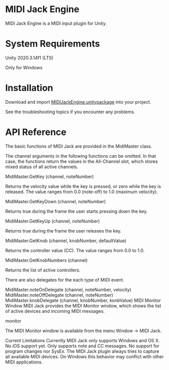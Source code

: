 # MIDI Jack Engine
MIDI Jack Engine is a MIDI input plugin for Unity.

# System Requirements
Unity 2020.3.14f1 (LTS)

Only for Windows
# Installation
Download and import [MIDIJackEngine.unitypackage](https://github.com/ARtronClassicStudio/MidiJackEngine/releases/download/2021V/MIDIJackEngine.unitypackage) into your project.

See the troubleshooting topics if you encounter any problems.

# API Reference
The basic functions of MIDI Jack are provided in the MidiMaster class.

The channel arguments in the following functions can be omitted. In that case, the functions return the values in the All-Channel slot, which stores mixed status of all active channels.

MidiMaster.GetKey (channel, noteNumber)

Returns the velocity value while the key is pressed, or zero while the key is released. The value ranges from 0.0 (note-off) to 1.0 (maximum velocity).

MidiMaster.GetKeyDown (channel, noteNumber)

Returns true during the frame the user starts pressing down the key.

MidiMaster.GetKeyUp (channel, noteNumber)

Returns true during the frame the user releases the key.

MidiMaster.GetKnob (channel, knobNumber, defaultValue)

Returns the controller value (CC). The value ranges from 0.0 to 1.0.

MidiMaster.GetKnobNumbers (channel)

Returns the list of active controllers.

There are also delegates for the each type of MIDI event.

MidiMaster.noteOnDelegate (channel, noteNumber, velocity)
MidiMaster.noteOffDelegate (channel, noteNumber)
MidiMaster.knobDelegate (channel, knobNumber, konbValue)
MIDI Monitor Window
MIDI Jack provides the MIDI Monitor window, which shows the list of active devices and incoming MIDI messages.

monitor

The MIDI Monitor window is available from the menu Window -> MIDI Jack.

Current Limitations
Currently MIDI Jack only supports Windows and OS X. No iOS support yet.
Only supports note and CC messages. No support for program changes nor SysEx.
The MIDI Jack plugin always tries to capture all available MIDI devices. On Windows this behavior may conflict with other MIDI applications.
